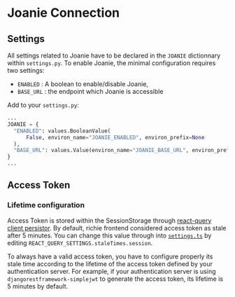 # Joanie Connection

## Settings

All settings related to Joanie have to be declared in the `JOANIE` dictionnary
within `settings.py`.
To enable Joanie, the minimal configuration requires two settings:

- `ENABLED` : A boolean to enable/disable Joanie,
- `BASE_URL` : the endpoint which Joanie is accessible

Add to your `settings.py`:

```python
...
JOANIE = {
  "ENABLED": values.BooleanValue(
      False, environ_name="JOANIE_ENABLED", environ_prefix=None
  ),
  "BASE_URL": values.Value(environ_name="JOANIE_BASE_URL", environ_prefix=None)
}
...
```

## Access Token
### Lifetime configuration
Access Token is stored within the SessionStorage through
[react-query client persistor](https://github.com/openfun/richie/blob/643d7bbdb7f9a02a86360607a7b37c587e70be1a/src/frontend/js/utils/react-query/createSessionStoragePersistor/index.ts). By default, richie frontend considered access token as stale after 5 minutes. You can
change this value through into
[`settings.ts`](https://github.com/openfun/richie/blob/643d7bbdb7f9a02a86360607a7b37c587e70be1a/src/frontend/js/settings.ts)
by editing `REACT_QUERY_SETTINGS.staleTimes.session`.

To always have a valid access token, you have to configure properly its stale time according to the
lifetime of the access token defined by your authentication server. For example, if your
authentication server is using `djangorestframework-simplejwt` to generate the access token,
its lifetime is 5 minutes by default.
